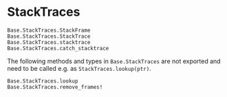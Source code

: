 # StackTraces

```@docs
Base.StackTraces.StackFrame
Base.StackTraces.StackTrace
Base.StackTraces.stacktrace
Base.StackTraces.catch_stacktrace
```

The following methods and types in `Base.StackTraces` are not exported and need to be called e.g.
as `StackTraces.lookup(ptr)`.

```@docs
Base.StackTraces.lookup
Base.StackTraces.remove_frames!
```
